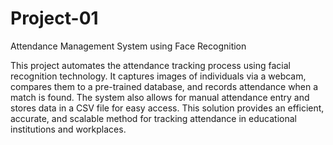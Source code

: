 # Project-01
Attendance Management System using Face Recognition

This project automates the attendance tracking process using facial recognition technology. It captures images of individuals via a webcam, compares them to a pre-trained database, and records attendance when a match is found. The system also allows for manual attendance entry and stores data in a CSV file for easy access. This solution provides an efficient, accurate, and scalable method for tracking attendance in educational institutions and workplaces.
